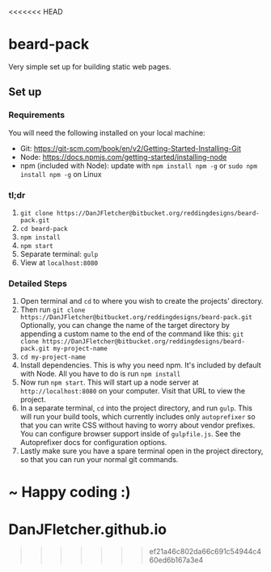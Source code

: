 <<<<<<< HEAD
# beard-pack
Very simple set up for building static web pages.

## Set up
### Requirements
You will need the following installed on your local machine:

- Git: https://git-scm.com/book/en/v2/Getting-Started-Installing-Git
- Node: https://docs.npmjs.com/getting-started/installing-node
- npm (included with Node): update with `npm install npm -g` or `sudo npm install npm -g` on Linux

### tl;dr
1. `git clone https://DanJFletcher@bitbucket.org/reddingdesigns/beard-pack.git`
2. `cd beard-pack`
3. `npm install`
4. `npm start`
5. Separate terminal: `gulp`
6. View at `localhost:8080`

### Detailed Steps
1. Open terminal and `cd` to where you wish to create the projects' directory.
2. Then run `git clone https://DanJFletcher@bitbucket.org/reddingdesigns/beard-pack.git`
Optionally, you can change the name of the target directory by appending a custom name to the end of the command like this:
`git clone https://DanJFletcher@bitbucket.org/reddingdesigns/beard-pack.git my-project-name`
3. `cd my-project-name`
4. Install dependencies. This is why you need npm. It's included by default with Node. All you have to do is run `npm install`
5. Now run `npm start`. This will start up a node server at `http://localhost:8080` on your computer. Visit that URL to view the project.
6. In a separate terminal, `cd` into the project directory, and run `gulp`. This will run your build tools, which currently includes only `autoprefixer` so that you can write 
CSS without having to worry about vendor prefixes. You can configure browser support inside of `gulpfile.js`. See the Autoprefixer docs for configuration options.
7. Lastly make sure you have a spare terminal open in the project directory, so that you can run your normal git commands. 

~ Happy coding :)
=======
# DanJFletcher.github.io
>>>>>>> ef21a46c802da66c691c54944c460ed6b167a3e4
